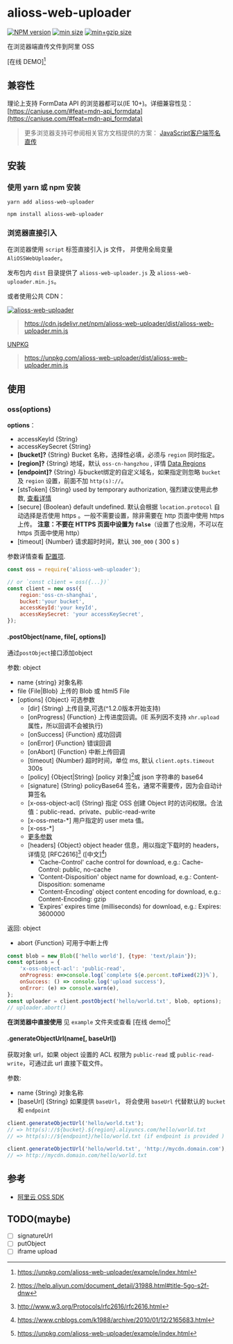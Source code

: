 # alioss-web-uploader
[![NPM version](https://img.shields.io/npm/v/alioss-web-uploader.svg)](https://www.npmjs.com/package/alioss-web-uploader)
[![min size](https://img.shields.io/bundlephobia/min/alioss-web-uploader)](https://unpkg.com/browse/alioss-web-uploader/dist/)
[![min+gzip size](https://img.shields.io/bundlephobia/minzip/alioss-web-uploader)](https://unpkg.com/alioss-web-uploader/dist/alioss-web-uploader.min.js)

在浏览器端直传文件到阿里 OSS

[在线 DEMO][^demo_online]

## 兼容性

理论上支持 FormData API 的浏览器都可以(IE 10+)。详细兼容性见： [https://caniuse.com/#feat=mdn-api_formdata](https://caniuse.com/#feat=mdn-api_formdata)

> 更多浏览器支持可参阅相关官方文档提供的方案： [JavaScript客户端签名直传](https://help.aliyun.com/document_detail/31925.html)

## 安装

### 使用 yarn 或 npm 安装
```shell script
yarn add alioss-web-uploader
```

```shell script
npm install alioss-web-uploader
```

### 浏览器直接引入
在浏览器使用 `script` 标签直接引入 js 文件， 并使用全局变量 `AliOSSWebUploader`。

发布包内 `dist` 目录提供了 `alioss-web-uploader.js` 及 `alioss-web-uploader.min.js`。

或者使用公共 CDN：

[![alioss-web-uploader](https://data.jsdelivr.com/v1/package/npm/alioss-web-uploader/badge)](https://www.jsdelivr.com/package/npm/alioss-web-uploader)
> https://cdn.jsdelivr.net/npm/alioss-web-uploader/dist/alioss-web-uploader.min.js

[UNPKG](https://unpkg.com/alioss-web-uploader/dist/)
> https://unpkg.com/alioss-web-uploader/dist/alioss-web-uploader.min.js

## 使用

### oss(options)
__options__：
* accessKeyId {String}
* accessKeySecret {String}
* **[bucket]?** {String} Bucket 名称，选择性必填，必须与 `region` 同时指定。
* **[region]?** {String} 地域，默认 `oss-cn-hangzhou` , 详情 [Data Regions](https://github.com/ali-sdk/ali-oss#data-regions)
* **[endpoint]?** {String} 与bucket绑定的自定义域名，如果指定则忽略 `bucket` 及 `region` 设置，前面不加 `http(s)://`。
* [stsToken] {String} used by temporary authorization, 强烈建议使用此参数, [查看详情](https://www.alibabacloud.com/help/doc-detail/32077.htm)
* [secure] {Boolean} default undefined. 默认会根据 `location.protocol` 自动选择是否使用 https 。一般不需要设置，除非需要在 http 页面中使用 https 上传。 **注意：不要在 HTTPS 页面中设置为 `false`**（设置了也没用，不可以在 https 页面中使用 http）
* [timeout] {Number} 请求超时时间，默认 `300_000` ( 300 s )

[^_^]: # (* [internal] {Boolean} default false)
[^_^]: # (* [cname] {String} default false, access oss with custom domain name. if true, you can fill endpoint field with your custom domain name)

  
参数详情查看 [配置项](https://help.aliyun.com/document_detail/64095.html).

```js
const oss = require('alioss-web-uploader');

// or `const client = oss({...})`
const client = new oss({
    region:'oss-cn-shanghai',
    bucket:'your bucket',
    accessKeyId:'your keyId',
    accessKeySecret: 'your accessKeySecret',
});
```

#### .postObject(name, file[, options])
通过`postObject`接口添加object

参数: object
* name {string} 对象名称
* file {File|Blob} 上传的 Blob 或 html5 File
* [options] {Object} 可选参数
  * [dir] {String} 上传目录,可选(^1.2.0版本开始支持)
  * [onProgress] {Function} 上传进度回调。(IE 系列因不支持 `xhr.upload` 属性，所以回调不会被执行)
  * [onSuccess] {Function} 成功回调
  * [onError] {Function} 错误回调
  * [onAbort] {Function} 中断上传回调
  * [timeout] {Number} 超时时间，单位 ms, 默认 `client.opts.timeout` 300s
  * [policy] {Object|String} [policy 对象][^post_policy]或 json 字符串的 base64
  * [signature] {String} policyBase64 签名，通常不需要传，因为会自动计算签名
  * [x-oss-object-acl] {String} 指定 OSS 创建 Object 时的访问权限。合法值：public-read、private、public-read-write
  * [x-oss-meta-*] 用户指定的 user meta 值。
  * [x-oss-*] 
  * [更多参数](https://help.aliyun.com/document_detail/31988.html)
  * [headers] {Object} object header 信息，用以指定下载时的 headers，详情见 [RFC2616][^RFC2616] 
  ([中文][^RFC2616_ZH])
    * 'Cache-Control' cache control for download, e.g.: Cache-Control: public, no-cache
    * 'Content-Disposition' object name for download, e.g.: Content-Disposition: somename
    * 'Content-Encoding' object content encoding for download, e.g.: Content-Encoding: gzip
    * 'Expires' expires time (milliseconds) for download, e.g.: Expires: 3600000
  
返回: object
* abort {Function} 可用于中断上传

```js
const blob = new Blob(['hello world'], {type: 'text/plain'});
const options = {
    'x-oss-object-acl': 'public-read',
    onProgress: e=>console.log(`complete ${e.percent.toFixed(2)}%`),
    onSuccess: () => console.log('upload success'),
    onError: (e) => console.warn(e),
};
const uploader = client.postObject('hello/world.txt', blob, options);
// uploader.abort()
```

__在浏览器中直接使用__ 见 `example` 文件夹或查看 [在线 demo][^demo_online]

#### .generateObjectUrl(name[, baseUrl])
获取对象 url，如果 object 设置的 ACL 权限为 `public-read` 或 `public-read-write`，可通过此 url 直接下载文件。

参数:
* name {String} 对象名称
* [baseUrl] {String} 如果提供 `baseUrl`， 将会使用 `baseUrl` 代替默认的 `bucket` 和 `endpoint`

```js
client.generateObjectUrl('hello/world.txt');
// => http(s)://${bucket}.${region}.aliyuncs.com/hello/world.txt
// => http(s)://${endpoint}/hello/world.txt (if endpoint is provided )

client.generateObjectUrl('hello/world.txt', 'http://mycdn.domain.com');
// => http://mycdn.domain.com/hello/world.txt
```

## 参考
* [阿里云 OSS SDK](https://github.com/ali-sdk/ali-oss)

## TODO(maybe)

- [ ] signatureUrl 
- [ ] putObject
- [ ] iframe upload

[^demo_online]: https://unpkg.com/alioss-web-uploader/example/index.html
[^RFC2616]: http://www.w3.org/Protocols/rfc2616/rfc2616.html
[^RFC2616_ZH]: https://www.cnblogs.com/k1988/archive/2010/01/12/2165683.html
[^post_policy]: https://help.aliyun.com/document_detail/31988.html#title-5go-s2f-dnw
